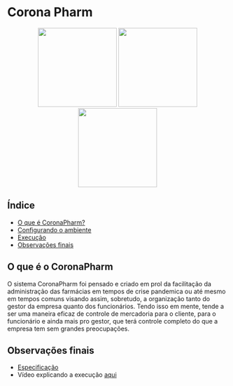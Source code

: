 # Corona Pharm 

<p  align="center">
     <img  src="./svg/001-ambulancia.svg"  heigth="80"  width="180"/>
     <img  src="./svg/002-computador-portatil.svg"  heigth="80"  width="180"/>
     <img  src="./svg/003-sinal.svg"  heigth="80"  width="180"/>
<p/>

## Índice

- [O que é CoronaPharm?](#o-que-é-o-coronapharm)
- [Configurando o ambiente](#configuração-do-ambiente)
- [Execução](#execução)
- [Observações finais](#observações-finais)

## O que é o CoronaPharm

O sistema CoronaPharm foi pensado e criado em prol da facilitação da administração das farmácias em tempos de crise pandemica ou até mesmo em tempos comuns visando assim, sobretudo, a organização tanto do gestor da empresa quanto dos funcionários. Tendo isso em mente, tende a ser uma maneira eficaz de controle de mercadoria para o cliente, para o funcionário e ainda mais pro gestor, que terá controle completo do que a empresa tem sem grandes preocupações.

## Observações finais

- [Especificação](https://docs.google.com/document/d/1P8NjP_n2-Qjk9EnSaBIi1MFxlja27BzjLfhOb9PAoqc/edit)
- Vídeo explicando a execução [aqui](https://youtu.be/b4z-kBS1U3Q)

